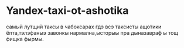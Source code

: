 # Yandex-taxi-ot-ashotika
самый лутщий таксы в чабоксарах гдэ всэ таксисты ащотики ёпта,тэлэфаныэ завонкы нармална,ысторыы пра дыназавраф ы тощ фищка фырмы.
